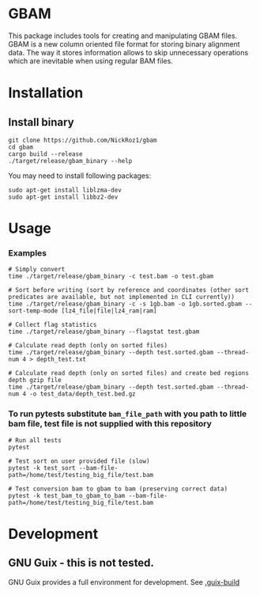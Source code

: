 # GBAM

This package includes tools for creating and manipulating GBAM files. GBAM is a new column oriented file format for storing binary alignment data. The way it stores information allows to skip unnecessary operations which are inevitable when using regular BAM files.

# Installation

## Install binary

```shell
git clone https://github.com/NickRoz1/gbam
cd gbam
cargo build --release
./target/release/gbam_binary --help
```

You may need to install following packages:
```shell
sudo apt-get install liblzma-dev
sudo apt-get install libbz2-dev
```

# Usage

### Examples
```shell
# Simply convert
time ./target/release/gbam_binary -c test.bam -o test.gbam

# Sort before writing (sort by reference and coordinates (other sort predicates are available, but not implemented in CLI currently))
time ./target/release/gbam_binary -c -s 1gb.bam -o 1gb.sorted.gbam --sort-temp-mode [lz4_file|file|lz4_ram|ram]

# Collect flag statistics
time ./target/release/gbam_binary --flagstat test.gbam

# Calculate read depth (only on sorted files)
time ./target/release/gbam_binary --depth test.sorted.gbam --thread-num 4 > depth_test.txt

# Calculate read depth (only on sorted files) and create bed regions depth gzip file
time ./target/release/gbam_binary --depth test.sorted.gbam --thread-num 4 -o test_data/depth_test.bed.gz
```

### To run pytests substitute `bam_file_path` with you path to little bam file, test file is not supplied with this repository
```shell
# Run all tests
pytest

# Test sort on user provided file (slow)
pytest -k test_sort --bam-file-path=/home/test/testing_big_file/test.bam

# Test conversion bam to gbam to bam (preserving correct data)
pytest -k test_bam_to_gbam_to_bam --bam-file-path=/home/test/testing_big_file/test.bam
```

# Development

## GNU Guix - this is not tested.

GNU Guix provides a full environment for development.  See
[.guix-build](./.guix-build)
